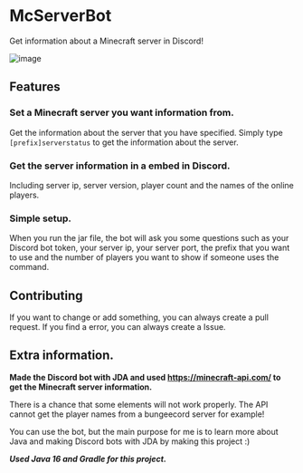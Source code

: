 # McServerBot
Get information about a Minecraft server in Discord!

![image](https://user-images.githubusercontent.com/65495045/124183468-9004bf80-dab8-11eb-9119-43445e5951ac.png)

## Features
### **Set a Minecraft server you want information from.**
Get the information about the server that you have specified.
Simply type `[prefix]serverstatus` to get the information about the server.

### **Get the server information in a embed in Discord.**
Including server ip, server version, player count and the names of the online players.

### **Simple setup.**
When you run the jar file, the bot will ask you some questions such as your Discord bot token, your server ip, your server port, the prefix that you want to use and the number of players you want to show if someone uses the command. 

## Contributing
If you want to change or add something, you can always create a pull request. If you find a error, you can always create a Issue.

## Extra information.

**Made the Discord bot with JDA and used https://minecraft-api.com/ to get the Minecraft server information.**

There is a chance that some elements will not work properly. The API cannot get the player names from a bungeecord server for example!

You can use the bot, but the main purpose for me is to learn more about Java and making Discord bots with JDA by making this project :)

**_Used Java 16 and Gradle for this project._**

